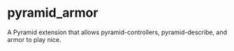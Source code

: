 # pyramid_armor
A Pyramid extension that allows pyramid-controllers, pyramid-describe, and armor to play nice.
